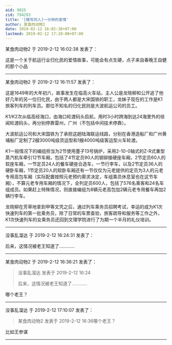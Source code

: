 ```yaml
---
aid: 9025
zid: 794293
title: '[瞎写同人]一分钟的爱情'
author: 某食肉动物2
date: 2019-02-12 16:02:38+07:00
lastmod: 2019-02-12 17:10:00+07:00
---
```


某食肉动物2 于 2019-2-12 16:02:38 发表了：

这是一个关于航运行业归化民的爱情故事，可能会有点生硬，点子来自春晚王自健的那个小品

---------

某食肉动物2 于 2019-2-12 16:11:57 发表了：

这是1649年的大年初六，故事发生在临高火车站，主人公是龙晓柳和公开追了他好几年的另一位归化民，由于两人都是大宋国铁的职工，龙妹子现在的工作是K1旅客列车的列车员。那位不知名的归化民则是大波航运公司的员工。

K1/K2次从临高经海口，由海口轮渡码头启航，用时3小时跨海到达24海里外的徐闻轮渡码头，再分别停靠雷州，广州（不包括中间技术停靠）。

大波航运公司和大宋国铁为了承担这趟陆海联运线路，分别在香港造船厂和广州黄埔船厂定制了2艘3000吨级货运型和1艘4000吨级客运型火车轮渡。

K1一般情况下的编组担当为2节使用墨子13号锅炉，采用2-10-0轴式的Z-R式重型蒸汽机车牵引12节车厢，包括了4节定员90人的钢铆接硬座车厢，2节定员60人的软座车厢，一节定员24人的餐车硬座合造车，一节行李车，以及2节定员36人的硬卧车厢，1节定员20人的软卧车厢还有一节仅仅为元老提供的定员为3人的元老专用高包车厢（实际配置按照元老预约需求决定，车组乘员休息室也在这节车厢），不算元老专用车厢的情况下，全列定员600人，包括了576名乘客和24名车组成员。如果赶上特殊情况，则直接编组为8辆元老高包加2辆元老专用餐车再加2辆行李车。

龙晓柳在芳草地拿到甲等文凭之后，通过列车乘务员招聘考试，幸运的成为K1次快速列车的第一批乘务员，除了日常的车票查验，旅客疏导和服务等工作之外，K1次快速列车的女乘务员还回到文理学院进行了为期一个半月的礼仪培训。

---------

没事乱溜达 于 2019-2-12 16:24:31 发表了：

后来，这情况被老王知道了…………

---------

某食肉动物2 于 2019-2-12 16:36:21 发表了：

> 没事乱溜达 发表于 2019-2-12 16:24
> 
> 后来，这情况被老王知道了…………



哪个老王？

---------

没事乱溜达 于 2019-2-12 17:10:07 发表了：

> 某食肉动物2 发表于 2019-2-12 16:36哪个老王？



比如王参谋

---------

